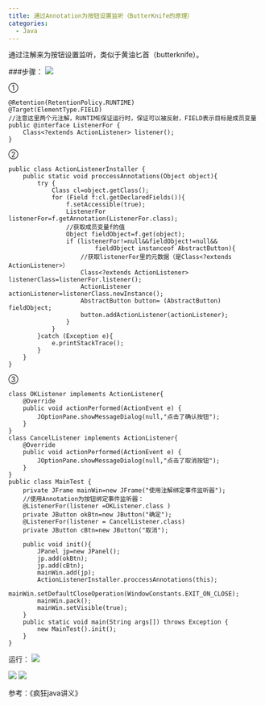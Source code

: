 ```yaml
---
title: 通过Annotation为按钮设置监听（ButterKnife的原理）
categories:
  - Java
---
```


通过注解来为按钮设置监听，类似于黄油匕首（butterknife）。

###步骤：
![](http://upload-images.jianshu.io/upload_images/7177220-b7b8b87ead228acd.png?imageMogr2/auto-orient/strip%7CimageView2/2/w/1240)

①
```
@Retention(RetentionPolicy.RUNTIME)
@Target(ElementType.FIELD)
//注意这里两个元注解，RUNTIME保证运行时，保证可以被反射，FIELD表示目标是成员变量
public @interface ListenerFor {
    Class<?extends ActionListener> listener();
}
```
②
```
public class ActionListenerInstaller {
    public static void proccessAnnotations(Object object){
        try {
            Class cl=object.getClass();
            for (Field f:cl.getDeclaredFields()){
                f.setAccessible(true);
                ListenerFor listenerFor=f.getAnnotation(ListenerFor.class);
                //获取成员变量f的值
                Object fieldObject=f.get(object);
                if (listenerFor!=null&&fieldObject!=null&&
                        fieldObject instanceof AbstractButton){
                    //获取listenerFor里的元数据（是Class<?extends ActionListener>）
                    Class<?extends ActionListener> listenerClass=listenerFor.listener();
                    ActionListener actionListener=listenerClass.newInstance();
                    AbstractButton button= (AbstractButton) fieldObject;
                    button.addActionListener(actionListener);
                }
            }
        }catch (Exception e){
            e.printStackTrace();
        }
    }
}
```
③
```
class OKListener implements ActionListener{
    @Override
    public void actionPerformed(ActionEvent e) {
        JOptionPane.showMessageDialog(null,"点击了确认按钮");
    }
}
class CancelListener implements ActionListener{
    @Override
    public void actionPerformed(ActionEvent e) {
        JOptionPane.showMessageDialog(null,"点击了取消按钮");
    }
}
public class MainTest {
    private JFrame mainWin=new JFrame("使用注解绑定事件监听器");
    //使用Annotation为按钮绑定事件监听器：
    @ListenerFor(listener =OKListener.class )
    private JButton okBtn=new JButton("确定");
    @ListenerFor(listener = CancelListener.class)
    private JButton cBtn=new JButton("取消");

    public void init(){
        JPanel jp=new JPanel();
        jp.add(okBtn);
        jp.add(cBtn);
        mainWin.add(jp);
        ActionListenerInstaller.proccessAnnotations(this);
        mainWin.setDefaultCloseOperation(WindowConstants.EXIT_ON_CLOSE);
        mainWin.pack();
        mainWin.setVisible(true);
    }
    public static void main(String args[]) throws Exception {
        new MainTest().init();
    }
}
```

运行：
 ![](http://upload-images.jianshu.io/upload_images/7177220-5ea8a243fefb5749.png?imageMogr2/auto-orient/strip%7CimageView2/2/w/1240)

![](http://upload-images.jianshu.io/upload_images/7177220-fd4cf955131b1c96.png?imageMogr2/auto-orient/strip%7CimageView2/2/w/1240)
![](http://upload-images.jianshu.io/upload_images/7177220-b75f7d75ec9cba4b.png?imageMogr2/auto-orient/strip%7CimageView2/2/w/1240)

参考：《疯狂java讲义》

                                                                                                                                                                                                                                                                                                                                                                                                                                                                                                                                                                                                                                                                                                                                                                                                                                                                                                                                                                                                                                                                                                                                                                                                                                                                                                                                                                                                                                                                                                                                                                                                                                                                                                                                                                                                                                                                                                                                                                                                                                                                                                                                                                                                                                                                                                                                                                                                                                                                                                                                                                                                                                                                                                                                                                                                                                                                                                                                                                                                                                                                                                                                                                                                                                                                                                                                                                                                                                                                                                                                                                                                                                                                                                                                                                                                                                                                                                                                                                                                                                                                                                                                                                                                                                                                                                                                                                                                                                                                                                                                                                                                                                                                                                                                                                                                                                                                                                                                                                                                                                                                                                                                                                                                                                                                                                                                                                                                                                                                                                                                                                                                                                                                                                                                                                                                                                                                                                                                                                                                                                                                                                                                                                                                                                                                                                                                                                                                                                                                                                                                                                                                                                                                                                                                                                                                                                                                                                                                                                                                                                                                                                                                                                                                                                                                                                                                                                                  